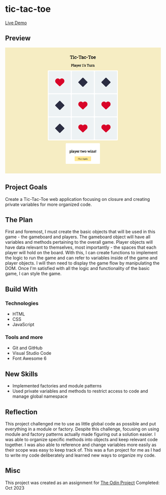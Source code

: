 # tic-tac-toe

[Live Demo](https://mrespicio.github.io/tic-tac-toe/)

## Preview
![image of tic-tac-toe game](preview.png)

## Project Goals
Create a Tic-Tac-Toe web application focusing on closure and creating private variables for more organized code.

## The Plan
First and foremost, I must create the basic objects that will be used in this game - the gameboard and players. The gameboard object will have all variables and methods pertaining to the overall game. Player objects will have data relevant to themselves, most importantly - the spaces that each player will hold on the board. With this, I can create functions to implement the logic to run the game and can refer to variables inside of the game and player objects. 
I will then need to display the game flow by manipulating the DOM. Once I'm satisfied with all the logic and functionality of the basic game, I can style the game.

## Build With
### Technologies
* HTML
* CSS
* JavaScript

### Tools and more
* Git and GitHub
* Visual Studio Code
* Font Awesome 6

## New Skills
* Implemented factories and module patterns 
* Used private variables and methods to restrict access to code and manage global namespace

## Reflection
This project challenged me to use as little global code as possible and put everything in a module or factory. Despite this challenge, focusing on using module and factory patterns actually made figuring out a solution easier. I was able to organize specific methods into objects and keep relevant code together. I was also able to reference and change variables more easily as their scope was easy to keep track of.
This was a fun project for me as I had to write my code deliberately and learned new ways to organize my code.

## Misc
This project was created as an assignment for [The Odin Project](https://www.theodinproject.com/lessons/node-path-javascript-tic-tac-toe)
Completed: Oct 2023